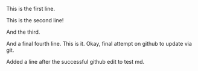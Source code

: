 This is the first line. 

This is the second line!

And the third. 

And a final fourth line. This is it. Okay, final attempt on github to update via git.

Added a line after the successful github edit to test md.